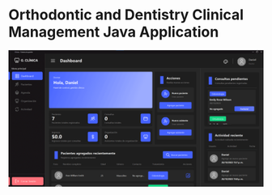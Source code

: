 # Orthodontic and Dentistry Clinical Management Java Application

![Dashboard preview](preview/dashboard-preview.jpg)
